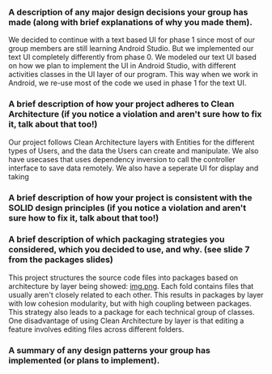 ### A description of any major design decisions your group has made (along with brief explanations of why you made them).
We decided to continue with a text based UI for phase 1 since most of our group members are still learning Android Studio. But we implemented our text UI completely differently from phase 0. We modeled our text UI based on how we plan to implement the UI in Android Studio, with different activities classes in the UI layer of our program. This way when we work in Android, we re-use most of the code we used in phase 1 for the text UI. 

### A brief description of how your project adheres to Clean Architecture (if you notice a violation and aren't sure how to fix it, talk about that too!)
Our project follows Clean Architecture layers with Entities for the different types of Users, and the data the Users can create and manipulate. We also have usecases that uses dependency inversion to call the controller interface to save data remotely. We also have a seperate UI for display and taking 


### A brief description of how your project is consistent with the SOLID design principles (if you notice a violation and aren't sure how to fix it, talk about that too!)

### A brief description of which packaging strategies you considered, which you decided to use, and why. (see slide 7 from the packages slides)
This project structures the source code files into packages based on architecture by layer being showed: [img.png](img.png). 
Each fold contains files that usually aren't closely related to each other. This results in packages by layer with low cohesion modularity, but with high coupling between packages.
This strategy also leads to a package for each technical group of classes. One disadvantage of using Clean Architecture by layer is that editing a feature involves editing files across different folders.
### A summary of any design patterns your group has implemented (or plans to implement).

